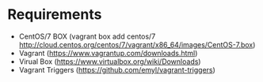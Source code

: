 # Requirements
  - CentOS/7 BOX (vagrant box add centos/7 http://cloud.centos.org/centos/7/vagrant/x86_64/images/CentOS-7.box)
  - Vagrant (https://www.vagrantup.com/downloads.html)
  - Virual Box (https://www.virtualbox.org/wiki/Downloads)
  - Vagrant Triggers (https://github.com/emyl/vagrant-triggers)